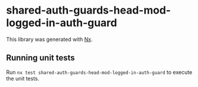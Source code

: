 # shared-auth-guards-head-mod-logged-in-auth-guard

This library was generated with [Nx](https://nx.dev).

## Running unit tests

Run `nx test shared-auth-guards-head-mod-logged-in-auth-guard` to execute the unit tests.
